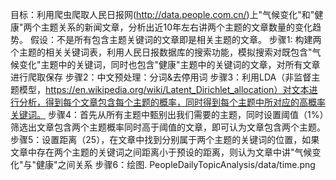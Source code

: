 目标：利用爬虫爬取人民日报网(http://data.people.com.cn/)上"气候变化"和"健康"两个主题关系的新闻文章，分析出近10年左右讲两个主题的文章数量的变化趋势。
假设：不是所有包含主题关键词的文章即是相关主题的文章。
步骤1: 构建两个主题的相关关键词表，利用人民日报数据库的搜索功能，模拟搜索对既包含"气候变化"主题中的关键词，同时也包含"健康"主题中的关键词的文章，对所有文章进行爬取保存
步骤2：中文预处理：分词&去停用词
步骤3：利用LDA（非监督主题模型，https://en.wikipedia.org/wiki/Latent_Dirichlet_allocation）对文本进行分析，得到每个文章包含每个主题的概率，同时得到每个主题中所对应的高概率关键词。
步骤4：首先从所有主题中甄别出我们需要的主题，同时设置阈值（1%）筛选出文章包含两个主题概率同时高于阈值的文章，即可认为文章包含两个主题。
步骤5：设置距离（25），在文章中找到分别属于两个主题的关键词的位置，如果文章中存在两个主题的关键词之间距离小于预设的距离，则认为文章中讲"气候变化"与"健康"之间关系
步骤6：绘图.
PeopleDailyTopicAnalysis/data/time.png